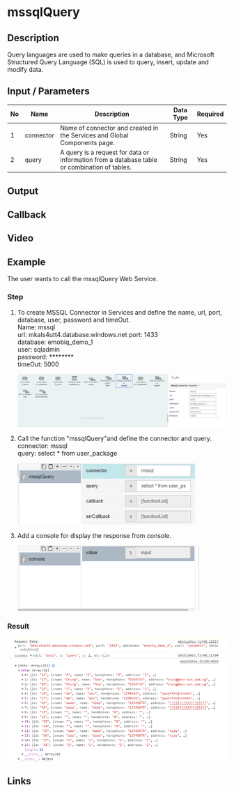 ﻿# mssqlQuery 

## Description

Query languages are used to make queries in a database, and Microsoft Structured Query Language (SQL) is used to query, insert, update and modify data.

## Input / Parameters

| No | Name | Description | Data Type | Required |
| ------ | ------ | ------ |------ | ------ |
| 1 | connector | Name of connector and created in the Services and Global Components page. | String | Yes  |
| 2 | query | A query is a request for data or information from a database table or combination of tables. | String | Yes |

## Output

## Callback

## Video

## Example

The user wants to call the mssqlQuery 
Web Service.

### Step

1. To create MSSQL Connector in Services and          define the  name, url, port, database,             user, password and timeOut.
   <br>Name: mssql<br>
   url: mkals4utt4.database.windows.net
   port: 1433<br>
   database: emobiq_demo_1<br>
   user: sqladmin<br>
   password: ********<br>
   timeOut: 5000
 
   ![](../../../../document/function/Dataset/mssqlQuery/mssqlQuery-step-1.png?raw=true)
  
2. Call the function "mssqlQuery"and define the       connector and query.
   <br>connector: mssql<br>
   query: select * from user_package<br>
    
   ![](../../../../document/function/Dataset/mssqlQuery/mssqlQuery-step-2.png?raw=true)
   
3. Add a console for display the response from        console.<br>

   ![](../../../../document/function/Dataset/mssqlQuery/mssqlQuery-step-3.png?raw=true)

### Result

![](../../../../document/function/Dataset/mssqlQuery/mssqlQuery-result-1.png?raw=true)

  
## Links